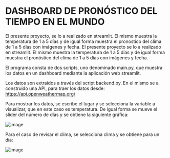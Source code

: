 # DASHBOARD DE PRONÓSTICO DEL TIEMPO EN EL MUNDO

El presente proyecto, se lo a realizado en streamlit. El mismo muestra la temperatura de 1 a 5 días y de igual forma muestra el pronostico del clima de 1 a 5 días con imágenes y fecha.
El presente proyecto se lo a realizado en streamlit. El mismo muestra la temperatura de 1 a 5 días y de igual forma muestra el pronóstico del clima de 1 a 5 días con imágenes y fecha.

El programa consta de dos scripts, uno denominado main.py, que muestra los datos en un dashboard mediante la aplicación web streamlit.

Los datos son extraidos a través del script backend.py. En el mismo se a construido una API, para traer los datos desde: https://api.openweathermap.org/

Para mostrar los datos, se escribe el lugar y se selecciona la variable a visualizar, que en este caso es temperatura. De igual forma se mueve el slider del número de días y se obtiene la siguiente gráfica:

![image](https://github.com/krist2357/app7/assets/75154211/cdbd2b98-92c3-4280-929c-94de227ab8bc)

Para el caso de revisar el clima, se selecciona clima y se obtiene para un día:

![image](https://github.com/krist2357/app7/assets/75154211/fe6b0870-e13f-4e55-b7bc-53f68a600d50)